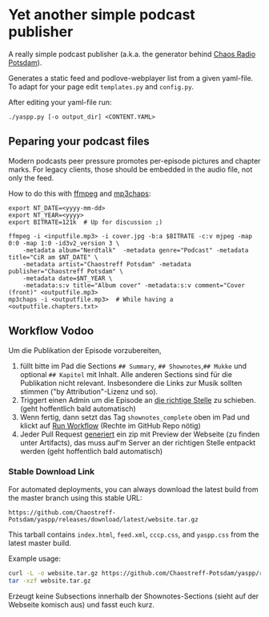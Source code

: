 # Yet another simple podcast publisher

A really simple podcast publisher (a.k.a. the generator behind [Chaos Radio Potsdam](https://radio.ccc-p.org)).

Generates a static feed and podlove-webplayer list from a given yaml-file.
To adapt for your page edit `templates.py` and `config.py`.

After editing your yaml-file run:

	./yaspp.py [-o output_dir] <CONTENT.YAML>


## Peparing your podcast files

Modern podcasts peer pressure promotes per-episode pictures and chapter marks.
For legacy clients, those should be embedded in the audio file, not only the feed.

How to do this with [ffmpeg](https://ffmpeg.org/) and [mp3chaps](https://pypi.org/project/mp3chaps/):

	export NT_DATE=<yyyy-mm-dd>
	export NT_YEAR=<yyyy>
	export BITRATE=121k  # Up for discussion ;)

	ffmpeg -i <inputfile.mp3> -i cover.jpg -b:a $BITRATE -c:v mjpeg -map 0:0 -map 1:0 -id3v2_version 3 \
		-metadata album="Nerdtalk"  -metadata genre="Podcast" -metadata title="CiR am $NT_DATE" \
		-metadata artist="Chaostreff Potsdam" -metadata publisher="Chaostreff Potsdam" \
		-metadata date=$NT_YEAR \
		-metadata:s:v title="Album cover" -metadata:s:v comment="Cover (front)" <outputfile.mp3>
	mp3chaps -i <outputfile.mp3>  # While having a <outputfile.chapters.txt>

## Workflow Vodoo

Um die Publikation der Episode vorzubereiten, 
1. füllt bitte im Pad die Sections `## Summary`, `## Shownotes`,`## Mukke` und optional `## Kapitel` mit Inhalt. Alle anderen Sections sind für die Publikation nicht relevant. 
Insbesondere die Links zur Musik sollten stimmen ("by Attribution"-Lizenz und so).
1. Triggert einen Admin um die Episode an [die richtige Stelle](https://radio.ccc-p.org/files) zu schieben. (geht hoffentlich bald automatisch)
1. Wenn fertig, dann setzt das Tag `shownotes_complete` oben im Pad und klickt auf [Run Workflow](https://github.com/Chaostreff-Potsdam/yaspp/actions/workflows/create-pr-from-pad.yml) (Rechte im GitHub Repo nötig)
1. Jeder Pull Request [generiert](https://github.com/Chaostreff-Potsdam/yaspp/actions/workflows/docker-build-and-run.yml) ein zip mit Preview der Webseite (zu finden unter Artifacts), das muss auf'm Server an der richtigen Stelle entpackt werden (geht hoffentlich bald automatisch)

### Stable Download Link

For automated deployments, you can always download the latest build from the master branch using this stable URL:

```
https://github.com/Chaostreff-Potsdam/yaspp/releases/download/latest/website.tar.gz
```

This tarball contains `index.html`, `feed.xml`, `cccp.css`, and `yaspp.css` from the latest master build.

Example usage:
```bash
curl -L -o website.tar.gz https://github.com/Chaostreff-Potsdam/yaspp/releases/download/latest/website.tar.gz
tar -xzf website.tar.gz
```

Erzeugt keine Subsections innerhalb der Shownotes-Sections (sieht auf der Webseite komisch aus) und fasst euch kurz.
